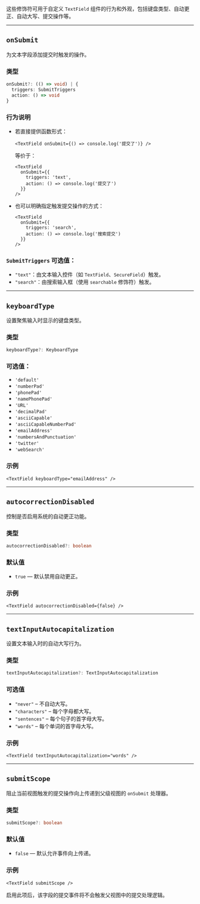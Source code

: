 这些修饰符可用于自定义 `TextField` 组件的行为和外观，包括键盘类型、自动更正、自动大写、提交操作等。

---

## `onSubmit`

为文本字段添加提交时触发的操作。

### 类型

```ts
onSubmit?: (() => void) | {
  triggers: SubmitTriggers
  action: () => void
}
```

### 行为说明

* 若直接提供函数形式：

  ```tsx
  <TextField onSubmit={() => console.log('提交了')} />
  ```

  等价于：

  ```tsx
  <TextField
    onSubmit={{
      triggers: 'text',
      action: () => console.log('提交了')
    }}
  />
  ```

* 也可以明确指定触发提交操作的方式：

  ```tsx
  <TextField
    onSubmit={{
      triggers: 'search',
      action: () => console.log('搜索提交')
    }}
  />
  ```

### `SubmitTriggers` 可选值：

* `"text"`：由文本输入控件（如 `TextField`、`SecureField`）触发。
* `"search"`：由搜索输入框（使用 `searchable` 修饰符）触发。

---

## `keyboardType`

设置聚焦输入时显示的键盘类型。

### 类型

```ts
keyboardType?: KeyboardType
```

### 可选值：

* `'default'`
* `'numberPad'`
* `'phonePad'`
* `'namePhonePad'`
* `'URL'`
* `'decimalPad'`
* `'asciiCapable'`
* `'asciiCapableNumberPad'`
* `'emailAddress'`
* `'numbersAndPunctuation'`
* `'twitter'`
* `'webSearch'`

### 示例

```tsx
<TextField keyboardType="emailAddress" />
```

---

## `autocorrectionDisabled`

控制是否启用系统的自动更正功能。

### 类型

```ts
autocorrectionDisabled?: boolean
```

### 默认值

* `true` — 默认禁用自动更正。

### 示例

```tsx
<TextField autocorrectionDisabled={false} />
```

---

## `textInputAutocapitalization`

设置文本输入时的自动大写行为。

### 类型

```ts
textInputAutocapitalization?: TextInputAutocapitalization
```

### 可选值

* `"never"` – 不自动大写。
* `"characters"` – 每个字母都大写。
* `"sentences"` – 每个句子的首字母大写。
* `"words"` – 每个单词的首字母大写。

### 示例

```tsx
<TextField textInputAutocapitalization="words" />
```

---

## `submitScope`

阻止当前视图触发的提交操作向上传递到父级视图的 `onSubmit` 处理器。

### 类型

```ts
submitScope?: boolean
```

### 默认值

* `false` — 默认允许事件向上传递。

### 示例

```tsx
<TextField submitScope />
```

启用此项后，该字段的提交事件将不会触发父视图中的提交处理逻辑。
